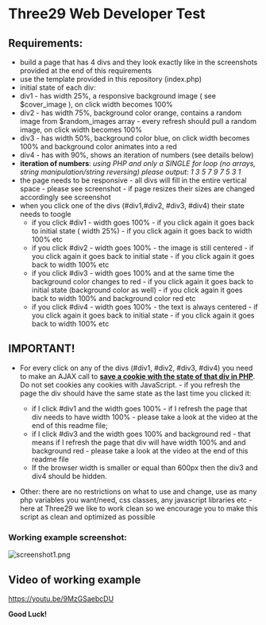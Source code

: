 # Three29 Web Developer Test #

## Requirements: ##
- build a page that has 4 divs and they look exactly like in the screenshots provided at the end of this requirements
- use the template provided in this repository (index.php)
- initial state of each div:
- div1 - has width 25%, a responsive background image ( see $cover_image ), on click width becomes 100%
- div2 - has width 75%, background color orange, contains a random image from $random_images array - every refresh should pull a random image, on click width becomes 100%
- div3 - has width 50%, background color blue, on click width becomes 100% and background color animates into a red
- div4 - has with 90%, shows an iteration of numbers (see details below)
- **iteration of numbers**: *using PHP and only a SINGLE for loop (no arrays, string manipulation/string reversing) please output: 1 3 5 7 9 7 5 3 1*
- the page needs to be responsive - all divs will fill in the entire vertical space - please see screenshot - if page resizes their sizes are changed accordingly see screenshot 
- when you click one of the divs (#div1,#div2, #div3, #div4) their state needs to toogle
  - if you click #div1 - width goes 100% - if you click again it goes back to initial state ( width 25%) - if you click again it goes back to width 100% etc
  - if you click #div2 - width goes 100% - the image is still centered - if you click again it goes back to initial state - if you click again it goes back to width 100% etc
  - if you click #div3 - width goes 100% and at the same time the background color changes to red - if you click again it goes back to initial state (background color as well) - if you click again it goes back to width 100% and background color red etc
  - if you click #div4 - width goes 100% - the text is always centered -  if you click again it goes back to initial state - if you click again it goes back to width 100% etc
              
## IMPORTANT! ##
- For every click on any of the divs (#div1, #div2, #div3, #div4) you need to make an AJAX call to [**save a cookie with the state of that div in PHP**](https://www.php.net/manual/en/features.cookies.php). Do not set cookies any cookies with JavaScript. - if you refresh the page the div should have the same state as the last time you clicked it:
  - if I click #div1 and the width goes 100% - if I refresh the page that div needs to have width 100% - please take a look at the video at the end of this readme file;
  - if I click #div3 and the width goes 100% and background red - that means if I refresh the page that div will have width 100% and and background red - please take a look at the video at the end of this readme file
  - If the browser width is smaller or equal than 600px then the div3 and div4 should be hidden.
    
- Other: there are no restrictions on what to use and change, use as many php variables you want/need, css classes, any javascript libraries etc - here at Three29 we like to work clean so we encourage you to make this script as clean and optimized as possible

### Working example screenshot: ###

![screenshot1.png](example.png)


## Video of working example ##
https://youtu.be/9MzGSaebcDU

**Good Luck!**
